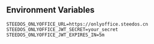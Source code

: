 ## Environment Variables

```
STEEDOS_ONLYOFFICE_URL=https://onlyoffice.steedos.cn
STEEDOS_ONLYOFFICE_JWT_SECRET=your_secret
STEEDOS_ONLYOFFICE_JWT_EXPIRES_IN=5m
```